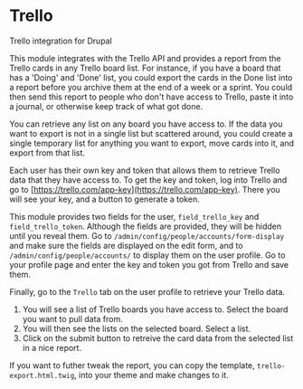 # Trello
Trello integration for Drupal

This module integrates with the Trello API and provides a report from the Trello cards in any Trello board list. For instance, if you have a board that has a 'Doing' and 'Done' list, you could export the cards in the Done list into a report before you archive them at the end of a week or a sprint. You could then send this report to people who don't have access to Trello, paste it into a journal, or otherwise keep track of what got done.

You can retrieve any list on any board you have access to. If the data you want to export is not in a single list but scattered around, you could create a single temporary list for anything you want to export, move cards into it, and export from that list.

Each user has their own key and token that allows them to retrieve Trello data that they have access to. To get the key and token, log into Trello and go to [https://trello.com/app-key](https://trello.com/app-key). There you will see your key, and a button to generate a token.

This module provides two fields for the user, `field_trello_key` and `field_trello_token`. Although the fields are provided, they will be hidden until you reveal them. Go to `/admin/config/people/accounts/form-display` and make sure the fields are displayed on the edit form, and to `/admin/config/people/accounts/` to display them on the user profile. Go to your profile page and enter the key and token you got from Trello and save them.

Finally, go to the `Trello` tab on the user profile to retrieve your Trello data. 

1. You will see a list of Trello boards you have access to. Select the board you want to pull data from. 
2. You will then see the lists on the selected board. Select a list.
3. Click on the submit button to retreive the card data from the selected list in a nice report.

If you want to futher tweak the report, you can copy the template, `trello-export.html.twig`, into your theme and make changes to it.